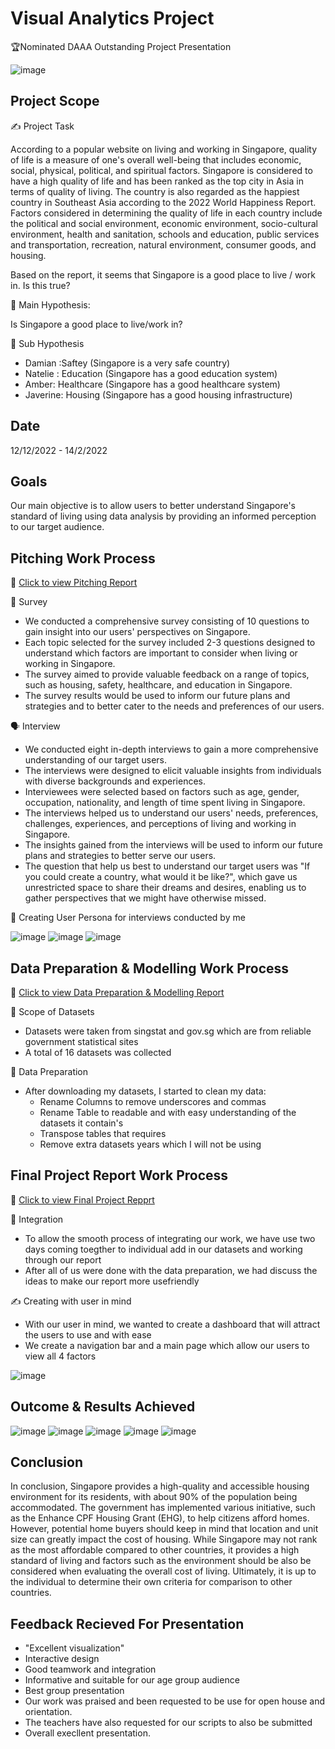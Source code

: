 # Visual Analytics Project
🏆Nominated DAAA Outstanding Project Presentation

![image](https://user-images.githubusercontent.com/90853880/219352486-78b86cdd-ea62-40a8-bd01-c487f8d6b04f.png)

## Project Scope
✍️ Project Task

According to a popular website on living and working in Singapore, quality of life is a measure of one's overall well-being that includes economic, social, physical, political, and spiritual factors. Singapore is considered to have a high quality of life and has been ranked as the top city in Asia in terms of quality of living. The country is also regarded as the happiest country in Southeast Asia according to the 2022 World Happiness Report. Factors considered in determining the quality of life in each country include the political and social environment, economic environment, socio-cultural environment, health and sanitation, schools and education, public services and transportation, recreation, natural environment, consumer goods, and housing. 

Based on the report, it seems that Singapore is a good place to live / work in. Is this true?

📝 Main Hypothesis: 

Is Singapore a good place to live/work in?

📝 Sub Hypothesis

- Damian :Saftey (Singapore is a very safe country)
- Natelie : Education (Singapore has a good education system)
- Amber: Healthcare (Singapore has a good healthcare system)
- Javerine: Housing (Singapore has a good housing infrastructure)

## Date
12/12/2022 - 14/2/2022

## Goals 

Our main objective is to allow users to better understand Singapore's standard of living using data analysis by providing an informed perception to our target audience.

## Pitching Work Process

🔗 <a href="https://1drv.ms/w/s!AqPqZBpzzZYljc8JYn6OdTlpkXbXWQ?e=sU0zlc" target="_blank"> Click to view Pitching Report</a>

💜 Survey 

- We conducted a comprehensive survey consisting of 10 questions to gain insight into our users' perspectives on Singapore.
- Each topic selected for the survey included 2-3 questions designed to understand which factors are important to consider when living or working in Singapore.
- The survey aimed to provide valuable feedback on a range of topics, such as housing, safety, healthcare, and education in Singapore.
- The survey results would be used to inform our future plans and strategies and to better cater to the needs and preferences of our users.

🗣️ Interview 

- We conducted eight in-depth interviews to gain a more comprehensive understanding of our target users.
- The interviews were designed to elicit valuable insights from individuals with diverse backgrounds and experiences.
- Interviewees were selected based on factors such as age, gender, occupation, nationality, and length of time spent living in Singapore.
- The interviews helped us to understand our users' needs, preferences, challenges, experiences, and perceptions of living and working in Singapore.
- The insights gained from the interviews will be used to inform our future plans and strategies to better serve our users.
- The question that help us best to understand our target users was "If you could create a country, what would it be like?", which gave us unrestricted space to share their dreams and desires, enabling us to gather perspectives that we might have otherwise missed.

👤 Creating User Persona for interviews conducted by me

![image](https://user-images.githubusercontent.com/90853880/219357328-ba2d8be8-9bc2-40e7-ad9d-49d38ca2d2a6.png)
![image](https://user-images.githubusercontent.com/90853880/219357384-a94da395-5951-4b71-b81f-4cd6f8cbd1b1.png)
![image](https://user-images.githubusercontent.com/90853880/219357442-66d7b9d4-ae41-4436-99f6-a1906fcc6de6.png)

## Data Preparation & Modelling Work Process 

🔗 <a href="https://1drv.ms/w/s!AqPqZBpzzZYljcsdN9gqnpvJf2yC0Q?e=fr9yP1" target="_blank"> Click to view Data Preparation & Modelling Report</a>

📜 Scope of Datasets 

- Datasets were taken from singstat and gov.sg which are from reliable government statistical sites 
- A total of 16 datasets was collected 

📜 Data Preparation 

- After downloading my datasets, I started to clean my data: 
  - Rename Columns to remove underscores and commas 
  - Rename Table to readable and with easy understanding of the datasets it contain's
  - Transpose tables that requires 
  - Remove extra datasets years which I will not be using 

## Final Project Report Work Process

🔗 <a href="https://1drv.ms/w/s!Avw3ecsQ9at4gu9bgW1HCG1OfqERgg?e=CSLTJA" target="_blank"> Click to view Final Project Repprt </a>

🤝 Integration 
- To allow the smooth process of integrating our work, we have use two days coming toegther to individual add in our datasets and working through our report
- After all of us were done with the data preparation, we had discuss the ideas to make our report more usefriendly 

✍ Creating with user in mind 
- With our user in mind, we wanted to create a dashboard that will attract the users to use and with ease 
- We create a navigation bar and a main page which allow our users to view all 4 factors 

![image](https://user-images.githubusercontent.com/90853880/219880889-1c57d97a-1463-4f05-9579-6bff5f844639.png)


## Outcome & Results Achieved 

![image](https://user-images.githubusercontent.com/90853880/219881176-7bbeeaec-9508-4530-8d77-8d7b6198e209.png)
![image](https://user-images.githubusercontent.com/90853880/219881198-49d58f51-28f6-4510-950c-ed31dbb2866d.png)
![image](https://user-images.githubusercontent.com/90853880/219881206-88e8d1ac-8b10-4fdc-bb64-cfe51b80139f.png)
![image](https://user-images.githubusercontent.com/90853880/219881221-4629fff1-1de6-4ec0-93cc-07777c3cf1f6.png)
![image](https://user-images.githubusercontent.com/90853880/219881235-564a4007-60be-4683-9dd1-defed441e194.png)


## Conclusion 
In conclusion, Singapore provides a high-quality and accessible housing environment for its residents, with about 90% of the population being accommodated. The government has implemented various initiative, such as the Enhance CPF Housing Grant (EHG), to help citizens afford homes. However, potential home buyers should keep in mind that location and unit size can greatly impact the cost of housing. While Singapore may not rank as the most affordable compared to other countries, it provides a high standard of living and factors such as the environment should be also be considered when evaluating the overall cost of living. Ultimately, it is up to the individual to determine their own criteria for comparison to other countries. 


## Feedback Recieved For Presentation 
- "Excellent visualization"
- Interactive design 
- Good teamwork and integration
- Informative and suitable for our age group audience
- Best group presentation
- Our work was praised and been requested to be use for open house and orientation. 
- The teachers have also requested for our scripts to also be submitted
- Overall execllent presentation. 
